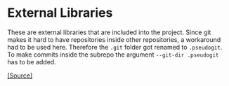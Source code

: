# External Libraries

These are external libraries that are included into the project. Since git makes it hard to have repositories inside other repositories, a workaround had to be used here. Therefore the `.git` folder got renamed to `.pseudogit`. To make commits inside the subrepo the argument `--git-dir .pseudogit` has to be added.

[[Source]](https://stackoverflow.com/questions/33406739/git-treat-nested-git-repos-as-regular-file-folders)
